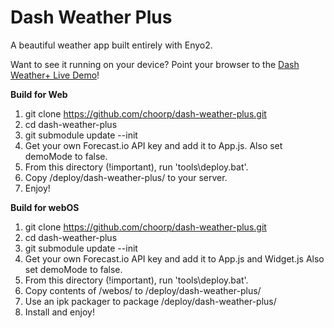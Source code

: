 Dash Weather Plus
=================

A beautiful weather app built entirely with Enyo2.

Want to see it running on your device? Point your browser to the [Dash Weather+ Live Demo](http://app.choorp.org/DashWeatherPlus)!

**Build for Web**

1. git clone https://github.com/choorp/dash-weather-plus.git
2. cd dash-weather-plus
3. git submodule update --init
4. Get your own Forecast.io API key and add it to App.js. Also set demoMode to false.
5. From this directory (!important), run 'tools\deploy.bat'.
6. Copy /deploy/dash-weather-plus/ to your server.
8. Enjoy!

**Build for webOS**

1. git clone https://github.com/choorp/dash-weather-plus.git
2. cd dash-weather-plus
3. git submodule update --init
4. Get your own Forecast.io API key and add it to App.js and Widget.js Also set demoMode to false.
5. From this directory (!important), run 'tools\deploy.bat'.
6. Copy contents of /webos/ to /deploy/dash-weather-plus/
7. Use an ipk packager to package /deploy/dash-weather-plus/
8. Install and enjoy!
